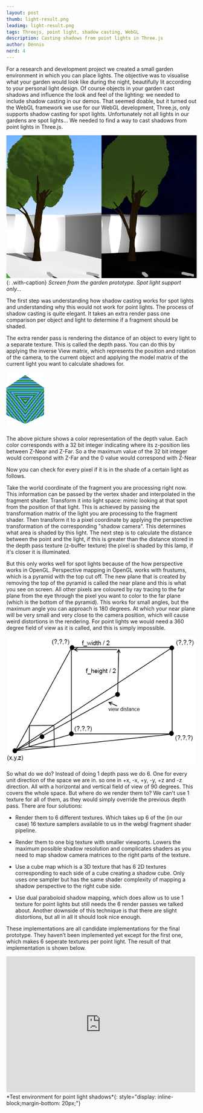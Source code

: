 ```yaml
---
layout: post
thumb: light-result.png
leadimg: light-result.png
tags: Threejs, point light, shadow casting, WebGL
description: Casting shadows from point lights in Three.js
author: Dennis
nerd: 4
---
```


For a research and development project we created a small garden environment in which you can place lights. The objective was to visualise what your garden would look like during the night, beautifully lit according to your personal light design. Of course objects in your garden cast shadows and influence the look and feel of the lighting: we needed to include shadow casting in our demos. That seemed doable, but it turned out the WebGL framework we use for our WebGL development, Three.js, only supports shadow casting for spot lights. Unfortunately not all lights in our gardens are spot lights... We needed to find a way to cast shadows from point lights in Three.js.

![YGA verlichting](/img/blog/light-yga-verlichting.png){: .with-caption}
*Screen from the garden prototype. Spot light support only...*

The first step was understanding how shadow casting works for spot lights and understanding why this would not work for point lights. The process of shadow casting is quite elegant. It takes an extra render pass one comparison per object and light to determine if a fragment should be shaded.

The extra render pass is rendering the distance of an object to every light to a separate texture. This is called the depth pass. You can do this by applying the inverse View matrix, which represents the position and rotation of the camera, to the current object and applying the model matrix of the current light you want to calculate shadows for.

![Shadowpass](/img/blog/light-shadowpass.png)

The above picture shows a color representation of the depth value. Each color corresponds with a 32 bit integer indicating where its z-position lies between Z-Near and Z-Far. So a the maximum value of the 32 bit integer would correspond with Z-Far and the 0 value would correspond with Z-Near


Now you can check for every pixel if it is in the shade of a certain light as follows.

Take the world coordinate of the fragment you are processing right now. This information can be passed by the vertex shader and interpolated in the fragment shader.
Transform it into light space: mimic looking at that spot from the position of that light. This is achieved by passing the transformation matrix of the light you are processing to the fragment shader.
Then transform it to a pixel coordinate by applying the perspective transformation of the corresponding "shadow camera". This determines what area is shaded by this light.
The next step is to calculate the distance between the point and the light, if this is greater than the distance stored in the depth pass texture (z-buffer texture) the pixel is shaded by this lamp, if it's closer it is illuminated.

But this only works well for spot lights because of the how perspective works in OpenGL. Perspective mapping in OpenGL works with frustums, which is a pyramid with the top cut off. The new plane that is created by removing the top of the pyramid is called the near plane and this is what you see on screen. All other pixels are coloured by ray tracing to the far plane from the eye through the pixel you want to color to the far plane (which is the bottom of the pyramid). This works for small angles, but the maximum angle you can approach is 180 degrees. At which your near plane will be very small and very close to the camera position, which will cause weird distortions in the rendering. For point lights we would need a 360 degree field of view as it is called, and this is simply impossible.

![Frustum](/img/blog/light-frustum.png)

So what do we do? Instead of doing 1 depth pass we do 6. One for every unit direction of the space we are in. so one in +x, -x, +y, -y, +z and -z direction. All with a horizontal and vertical field of view of 90 degrees. This covers the whole space. But where do we render them to? We can't use 1 texture for all of them, as they would simply override the previous depth pass. There are four solutions:

* Render them to 6 different textures. Which takes up 6 of the (in our case) 16 texture samplers available to us in the webgl fragment shader pipeline.

* Render them to one big texture with smaller viewports. Lowers the maximum possible shadow resolution and complicates shaders as you need to map shadow camera matrices to the right parts of the texture.

* Use a cube map which is a 3D texture that has 6 2D textures corresponding to each side of a cube creating a shadow cube. Only uses one sampler but has the same shader complexity of mapping a shadow perspective to the right cube side.

* Use dual paraboloid shadow mapping, which does allow us to use 1 texture for point lights but still needs the 6 render passes we talked about. Another downside of this technique is that there are slight distortions, but all in all it should look nice enough.

These implementations are all candidate implementations for the final prototype. They haven’t been implemented yet except for the first one, which makes 6 seperate textures per point light. The result of that implementation is shown below.

<iframe src="https://player.vimeo.com/video/131074418" width="500" height="360" frameborder="0" webkitallowfullscreen mozallowfullscreen allowfullscreen></iframe>
*Test environment for point light shadows*{: style="display: inline-block;margin-bottom: 20px;"}
